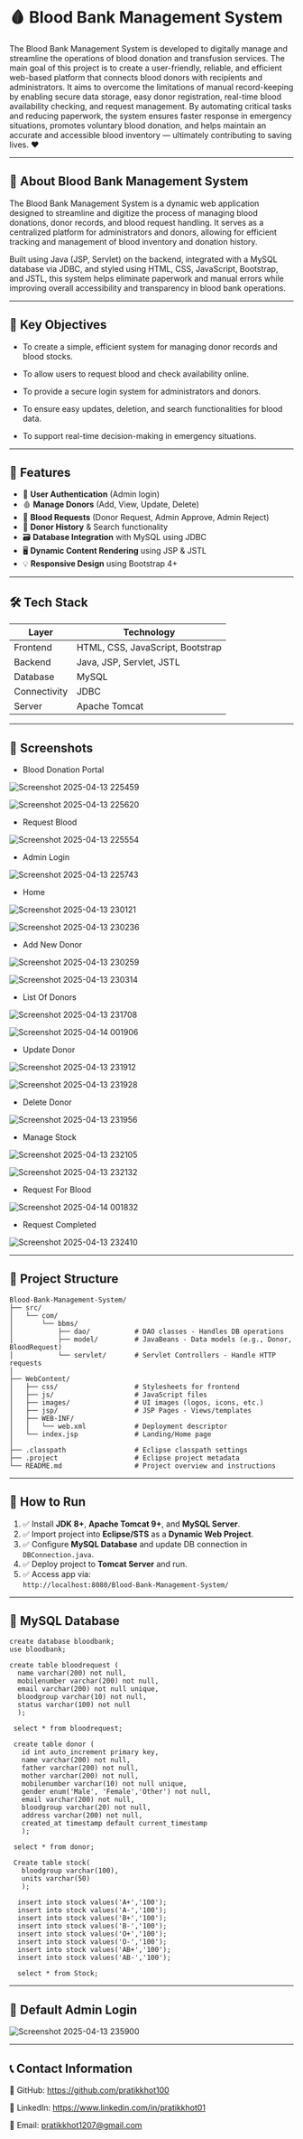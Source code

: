 # 🩸 Blood Bank Management System

The Blood Bank Management System is developed to digitally manage and streamline the operations of blood donation and transfusion services. The main goal of this project is to create a user-friendly, reliable, and efficient web-based platform that connects blood donors with recipients and administrators. It aims to overcome the limitations of manual record-keeping by enabling secure data storage, easy donor registration, real-time blood availability checking, and request management. By automating critical tasks and reducing paperwork, the system ensures faster response in emergency situations, promotes voluntary blood donation, and helps maintain an accurate and accessible blood inventory — ultimately contributing to saving lives. ❤️

---

## 🧾 About Blood Bank Management System
The Blood Bank Management System is a dynamic web application designed to streamline and digitize the process of managing blood donations, donor records, and blood request handling. It serves as a centralized platform for administrators and donors, allowing for efficient tracking and management of blood inventory and donation history.

Built using Java (JSP, Servlet) on the backend, integrated with a MySQL database via JDBC, and styled using HTML, CSS, JavaScript, Bootstrap, and JSTL, this system helps eliminate paperwork and manual errors while improving overall accessibility and transparency in blood bank operations.

---

## 🎯 Key Objectives

- To create a simple, efficient system for managing donor records and blood stocks.

- To allow users to request blood and check availability online.

- To provide a secure login system for administrators and donors.

- To ensure easy updates, deletion, and search functionalities for blood data.

- To support real-time decision-making in emergency situations.

---

## 🚀 Features

- 🔐 **User Authentication** (Admin login)
- 🩸 **Manage Donors** (Add, View, Update, Delete)
- 🏥 **Blood Requests** (Donor Request, Admin Approve, Admin Reject)
- 🧾 **Donor History** & Search functionality
- 🗃️ **Database Integration** with MySQL using JDBC
- 🖥️ **Dynamic Content Rendering** using JSP & JSTL
- 💡 **Responsive Design** using Bootstrap 4+

---

## 🛠️ Tech Stack

| Layer       | Technology                       |
|-------------|----------------------------------|
| Frontend    | HTML, CSS, JavaScript, Bootstrap |
| Backend     | Java, JSP, Servlet, JSTL         |
| Database    | MySQL                            |
| Connectivity| JDBC                             |
| Server      | Apache Tomcat                    |

---

## 📸 Screenshots

- Blood Donation Portal
  
 ![Screenshot 2025-04-13 225459](https://github.com/user-attachments/assets/48c1ab64-9992-4300-b2f9-6f5d3d0d9052)

 ![Screenshot 2025-04-13 225620](https://github.com/user-attachments/assets/e17e360a-5aad-432f-aaca-64aa59bc9c7f)

 - Request Blood
   
 ![Screenshot 2025-04-13 225554](https://github.com/user-attachments/assets/1b46b6cc-a51c-4ca8-8c1b-9ba7fdf1b4fc)

 - Admin Login
   
 ![Screenshot 2025-04-13 225743](https://github.com/user-attachments/assets/09358c2e-2983-45a7-8bf5-41a6f1ee7651)

 - Home
   
 ![Screenshot 2025-04-13 230121](https://github.com/user-attachments/assets/5766c40a-b3ee-4b3b-a186-8d364c7050bf)

 ![Screenshot 2025-04-13 230236](https://github.com/user-attachments/assets/a9180de3-2e35-4e37-bf23-5747be108e75)

 - Add New Donor
   
 ![Screenshot 2025-04-13 230259](https://github.com/user-attachments/assets/9b53adcd-b756-451a-af01-b9bd97ea1f91)
 
 ![Screenshot 2025-04-13 230314](https://github.com/user-attachments/assets/2c53d286-f519-4999-96e5-ca92203ca115)

 - List Of Donors
   
 ![Screenshot 2025-04-13 231708](https://github.com/user-attachments/assets/72a1dcda-25da-4f0b-b00a-f29c7a785adb)
 
 ![Screenshot 2025-04-14 001906](https://github.com/user-attachments/assets/c8a9d4dd-d5ca-4b1d-a887-89ed3bb1551c)
 
 - Update Donor
   
 ![Screenshot 2025-04-13 231912](https://github.com/user-attachments/assets/620058f7-0496-41cb-99d3-acdad976f3e0)
 
 ![Screenshot 2025-04-13 231928](https://github.com/user-attachments/assets/49d4ef07-858f-4287-91f1-0f7dc524d14b)

 - Delete Donor
   
 ![Screenshot 2025-04-13 231956](https://github.com/user-attachments/assets/0be4134e-eb26-4325-83e5-5e905c4fb6d3)

 - Manage Stock
   
 ![Screenshot 2025-04-13 232105](https://github.com/user-attachments/assets/c357a774-79c1-4db2-92e9-8d79885e093e)

 ![Screenshot 2025-04-13 232132](https://github.com/user-attachments/assets/751a87b1-cc86-4088-b727-164954850f42)

 - Request For Blood
   
 ![Screenshot 2025-04-14 001832](https://github.com/user-attachments/assets/a580cf1c-971d-4abe-81b8-8d43458f9257)
 
 - Request Completed
   
 ![Screenshot 2025-04-13 232410](https://github.com/user-attachments/assets/9eb2ab2d-48d4-408a-b18e-b378e6b0618b)
 
---

## 📁 Project Structure

```
Blood-Bank-Management-System/
├── src/
│   └── com/
│       └── bbms/
│           ├── dao/           # DAO classes - Handles DB operations
│           ├── model/         # JavaBeans - Data models (e.g., Donor, BloodRequest)
│           └── servlet/       # Servlet Controllers - Handle HTTP requests
│
├── WebContent/
│   ├── css/                   # Stylesheets for frontend
│   ├── js/                    # JavaScript files
│   ├── images/                # UI images (logos, icons, etc.)
│   ├── jsp/                   # JSP Pages - Views/templates
│   ├── WEB-INF/
│   │   └── web.xml            # Deployment descriptor
│   └── index.jsp              # Landing/Home page
│
├── .classpath                 # Eclipse classpath settings
├── .project                   # Eclipse project metadata
└── README.md                  # Project overview and instructions

```
---

## 🧪 How to Run

1. ✅ Install **JDK 8+**, **Apache Tomcat 9+**, and **MySQL Server**.
2. ✅ Import project into **Eclipse/STS** as a **Dynamic Web Project**.
3. ✅ Configure **MySQL Database** and update DB connection in `DBConnection.java`.
4. ✅ Deploy project to **Tomcat Server** and run.
5. ✅ Access app via:  
   `http://localhost:8080/Blood-Bank-Management-System/`

---

## 🧬 MySQL Database

  ```
  create database bloodbank;
  use bloodbank;

  create table bloodrequest (
    name varchar(200) not null,
    mobilenumber varchar(200) not null,
    email varchar(200) not null unique, 
    bloodgroup varchar(10) not null,
    status varchar(100) not null
    );

   select * from bloodrequest;
  
   create table donor (
     id int auto_increment primary key,
     name varchar(200) not null,
     father varchar(200) not null,
     mother varchar(200) not null,
     mobilenumber varchar(10) not null unique,
     gender enum('Male', 'Female','Other') not null,
     email varchar(200) not null,
     bloodgroup varchar(20) not null,
     address varchar(200) not null,
     created_at timestamp default current_timestamp
     );
  
   select * from donor;
   
   Create table stock(
     bloodgroup varchar(100),
     units varchar(50)
     );
     
    insert into stock values('A+','100');
    insert into stock values('A-','100');
    insert into stock values('B+','100');
    insert into stock values('B-','100');
    insert into stock values('O+','100');
    insert into stock values('O-','100');
    insert into stock values('AB+','100');
    insert into stock values('AB-','100');
    
    select * from Stock;

   ```
---

## 🔐 Default Admin Login

 ![Screenshot 2025-04-13 235900](https://github.com/user-attachments/assets/dfbdd030-f671-4215-80d9-64402b396491)

--- 
 
## 📞 Contact Information

  🐙 GitHub: https://github.com/pratikkhot100

  💼 LinkedIn: https://www.linkedin.com/in/pratikkhot01

  📧 Email: pratikkhot1207@gmail.com
